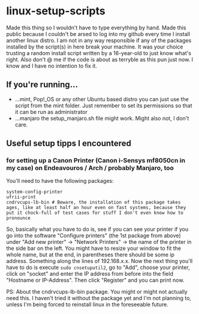 # linux-setup-scripts
Made this thing so I wouldn't have to type everything by hand. Made this public because I couldn't be arsed to log into my github every time I install another linux distro. I am not in any way responsible if any of the packages installed by the script(s) in here break your machine. It was your choice trusting a random install script written by a 16-year-old to just know what's right.
Also don't @ me if the code is about as terryble as this pun just now. I know and I have no intention to fix it.
## If you're running...
* ...mint, Pop!_OS or any other Ubuntu based distro you can just use the script from the mint folder. Just remember to set its permissions so that it can be run as administrator
* ...manjaro the setup_manjaro.sh file might work. Might also not, I don't care. 
## Useful setup tipps I encountered
### for setting up a Canon Printer (Canon i-Sensys mf8050cn in my case) on Endeavouros / Arch / probably Manjaro, too
You'll need to have the following packages:
```
system-config-printer
ufrii-print
cndrvcups-lb-bin # Beware, the installation of this package takes ages, like at least half an hour even on fast systems, because they put it chock-full of test cases for stuff I don't even know how to pronounce
```
So, basically what you have to do is, see if you can see your printer if you go into the software "Configure printers" (the 1st package from above) under "Add new printer" -> "Network Printers" -> the name of the printer in the side bar on the left. You might have to resize your window to fit the whole name, but at the end, in parentheses there should be some ip address. Something along the lines of 192.168.x.x. 
Now the next thing you'll have to do is execute ```sudo cnsetuputil2```, go to "Add", choose your printer, click on "socket" and enter the IP address from before into the field "Hostname or IP-Address". Then click "Register" and you can print now.

PS: About the cndrvcups-lb-bin package. You might or might not actually need this. I haven't tried it without the package yet and I'm not planning to, unless I'm being forced to reinstall linux in the foreseeable future. 
